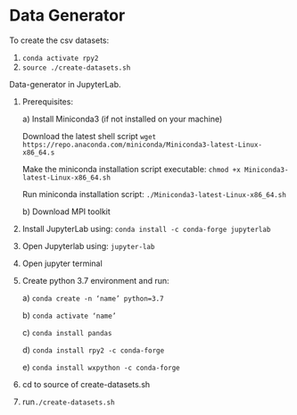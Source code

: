 Data Generator
=

To create the csv datasets:

1. ```conda activate rpy2```
2. ```source ./create-datasets.sh```

Data-generator in JupyterLab.

1. Prerequisites:

   a)  Install Miniconda3 (if not installed on your machine)
   
      Download the latest shell script
         ```wget https://repo.anaconda.com/miniconda/Miniconda3-latest-Linux-x86_64.s```
      
      Make the miniconda installation script executable: 
         ```chmod +x Miniconda3-latest-Linux-x86_64.sh```
      
      Run miniconda installation script:
         ```./Miniconda3-latest-Linux-x86_64.sh```
      
   b)  Download MPI toolkit 
   
2. Install JupyterLab using:
   ```conda install -c conda-forge jupyterlab```
3. Open Jupyterlab using:
   ```jupyter-lab```

4. Open jupyter terminal

5. Create python 3.7 environment and run:
   
   a) ```conda create -n ‘name’ python=3.7``` 
   
   b) ```conda activate ‘name’```
   
   c) ```conda install pandas```
   
   d) ```conda install rpy2 -c conda-forge```
   
   e)  ```conda install wxpython -c conda-forge```
   
6. cd to source of create-datasets.sh 
7. run```./create-datasets.sh```
